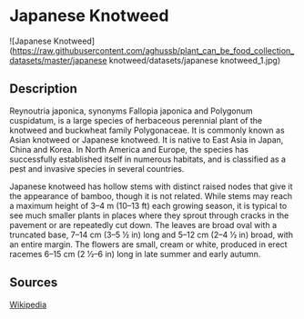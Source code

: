 # Japanese Knotweed

![Japanese Knotweed](https://raw.githubusercontent.com/aghussb/plant_can_be_food_collection_datasets/master/japanese knotweed/datasets/japanese knotweed_1.jpg)

## Description

Reynoutria japonica, synonyms Fallopia japonica and Polygonum cuspidatum, is a large species of herbaceous perennial plant of the knotweed and buckwheat family Polygonaceae. It is commonly known as Asian knotweed or Japanese knotweed. It is native to East Asia in Japan, China and Korea. In North America and Europe, the species has successfully established itself in numerous habitats, and is classified as a pest and invasive species in several countries.

Japanese knotweed has hollow stems with distinct raised nodes that give it the appearance of bamboo, though it is not related. While stems may reach a maximum height of 3–4 m (10–13 ft) each growing season, it is typical to see much smaller plants in places where they sprout through cracks in the pavement or are repeatedly cut down. The leaves are broad oval with a truncated base, 7–14 cm (3–5 1⁄2 in) long and 5–12 cm (2–4 1⁄2 in) broad, with an entire margin. The flowers are small, cream or white, produced in erect racemes 6–15 cm (2 1⁄2–6 in) long in late summer and early autumn. 

## Sources
[Wikipedia](https://en.wikipedia.org/wiki/Reynoutria_japonica)
